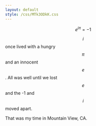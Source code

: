 ```yaml
---
layout: default
style: /css/MTk3ODkK.css
---
```


$$
e^{i\pi} = -1
$$

$$i$$ once lived with a hungry $$\pi$$ and an innocent $$e$$. All was well
until we lost $$e$$ and the -1 and $$i$$ moved apart.

That was my time in Mountain View, CA.
